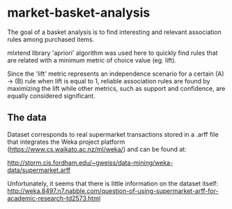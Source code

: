 # market-basket-analysis

The goal of a basket analysis is to find interesting and relevant association rules among purchased items.

mlxtend library 'apriori' algorithm was used here to quickly find rules that are related with a minimum metric of choice value (eg. lift).

Since the 'lift' metric represents an independence scenario for a certain (A) -> (B) rule when lift is equal to 1, reliable association rules are found by maximizing the lift while other metrics, such as support and confidence, are equally considered significant.


## The data 
Dataset corresponds to real supermarket transactions stored in a .arff file that integrates the Weka project platform (https://www.cs.waikato.ac.nz/ml/weka/) and can be found at:

http://storm.cis.fordham.edu/~gweiss/data-mining/weka-data/supermarket.arff

Unfortunately, it seems that there is little information on the dataset itself: 
http://weka.8497.n7.nabble.com/question-of-using-supermarket-arff-for-academic-research-td2573.html
